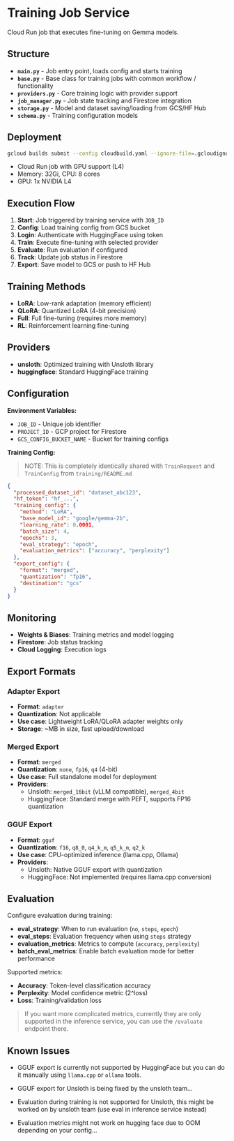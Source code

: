 # Training Job Service

Cloud Run job that executes fine-tuning on Gemma models.

## Structure

- **`main.py`** - Job entry point, loads config and starts training
- **`base.py`** - Base class for training jobs with common workflow / functionality
- **`providers.py`** - Core training logic with provider support
- **`job_manager.py`** - Job state tracking and Firestore integration
- **`storage.py`** - Model and dataset saving/loading from GCS/HF Hub
- **`schema.py`** - Training configuration models

## Deployment

```bash
gcloud builds submit --config cloudbuild.yaml --ignore-file=.gcloudignore
```

- Cloud Run job with GPU support (L4)
- Memory: 32Gi, CPU: 8 cores
- GPU: 1x NVIDIA L4

## Execution Flow

1. **Start**: Job triggered by training service with `JOB_ID`
2. **Config**: Load training config from GCS bucket
3. **Login**: Authenticate with HuggingFace using token
4. **Train**: Execute fine-tuning with selected provider
5. **Evaluate**: Run evaluation if configured
6. **Track**: Update job status in Firestore
7. **Export**: Save model to GCS or push to HF Hub

## Training Methods

- **LoRA**: Low-rank adaptation (memory efficient)
- **QLoRA**: Quantized LoRA (4-bit precision)
- **Full**: Full fine-tuning (requires more memory)
- **RL**: Reinforcement learning fine-tuning

## Providers

- **unsloth**: Optimized training with Unsloth library
- **huggingface**: Standard HuggingFace training

## Configuration

**Environment Variables:**

- `JOB_ID` - Unique job identifier
- `PROJECT_ID` - GCP project for Firestore
- `GCS_CONFIG_BUCKET_NAME` - Bucket for training configs

**Training Config:**

> NOTE: This is completely identically shared with `TrainRequest` and `TrainConfig` from `training/README.md`

```json
{
  "processed_dataset_id": "dataset_abc123",
  "hf_token": "hf_...",
  "training_config": {
    "method": "LoRA",
    "base_model_id": "google/gemma-2b",
    "learning_rate": 0.0001,
    "batch_size": 4,
    "epochs": 3,
    "eval_strategy": "epoch",
    "evaluation_metrics": ["accuracy", "perplexity"]
  },
  "export_config": {
    "format": "merged",
    "quantization": "fp16",
    "destination": "gcs"
  }
}
```

## Monitoring

- **Weights & Biases**: Training metrics and model logging
- **Firestore**: Job status tracking
- **Cloud Logging**: Execution logs

## Export Formats

### Adapter Export

- **Format**: `adapter`
- **Quantization**: Not applicable
- **Use case**: Lightweight LoRA/QLoRA adapter weights only
- **Storage**: ~MB in size, fast upload/download

### Merged Export

- **Format**: `merged`
- **Quantization**: `none`, `fp16`, `q4` (4-bit)
- **Use case**: Full standalone model for deployment
- **Providers**:
  - Unsloth: `merged_16bit` (vLLM compatible), `merged_4bit`
  - HuggingFace: Standard merge with PEFT, supports FP16 quantization

### GGUF Export

- **Format**: `gguf`
- **Quantization**: `f16`, `q8_0`, `q4_k_m`, `q5_k_m`, `q2_k`
- **Use case**: CPU-optimized inference (llama.cpp, Ollama)
- **Providers**:
  - Unsloth: Native GGUF export with quantization
  - HuggingFace: Not implemented (requires llama.cpp conversion)

## Evaluation

Configure evaluation during training:

- **eval_strategy**: When to run evaluation (`no`, `steps`, `epoch`)
- **eval_steps**: Evaluation frequency when using `steps` strategy
- **evaluation_metrics**: Metrics to compute (`accuracy`, `perplexity`)
- **batch_eval_metrics**: Enable batch evaluation mode for better performance

Supported metrics:

- **Accuracy**: Token-level classification accuracy
- **Perplexity**: Model confidence metric (2^loss)
- **Loss**: Training/validation loss

> If you want more complicated metrics, currently they are only supported in the inference service, you can use the `/evaluate` endpoint there.

## Known Issues

- GGUF export is currently not supported by HuggingFace but you can do it manually using `llama.cpp` or `ollama` tools.

- GGUF export for Unsloth is being fixed by the unsloth team...

- Evaluation during training is not supported for Unsloth, this might be worked on by unsloth team (use eval in inference service instead)

- Evaluation metrics might not work on hugging face due to OOM depending on your config...
